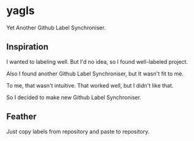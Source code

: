 # yagls
Yet Another Github Label Synchroniser.
## Inspiration
I wanted to labeling well. But I'd no idea, so I found well-labeled project.

Also I found another Github Label Synchroniser, but It wasn't fit to me.

To me, that wasn't intuitive. That worked well, but I didn't like that.

So I decided to make new Github Label Synchroniser.
## Feather
Just copy labels from repository and paste to repository.
